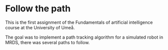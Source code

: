 # Follow the path

This is the first assignment of the Fundamentals of artificial intelligence course at the University of Umeå.

The goal was to implement a path tracking algorithm for a simulated robot in MRDS, there was several paths to follow.
